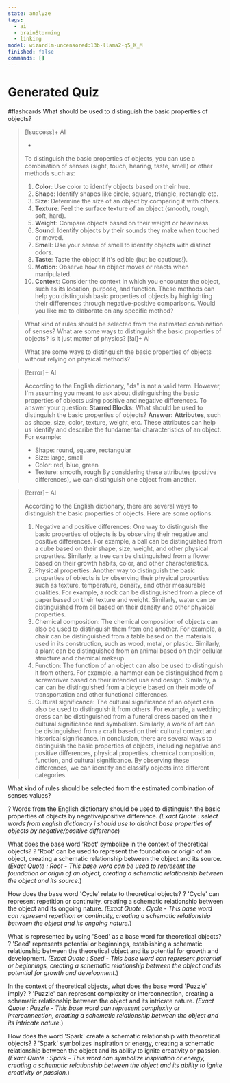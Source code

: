 ```yaml
---
state: analyze
tags:
  - ai
  - brainStorming
  - linking
model: wizardlm-uncensored:13b-llama2-q5_K_M
finished: false
commands: []
---
```

# Generated Quiz

#flashcards
What should be used to distinguish the basic properties of objects?
> [!success]+ AI
>
> -
> To distinguish the basic properties of objects, you can use a combination of senses (sight, touch, hearing, taste, smell) or other methods such as:
> 1. **Color**: Use color to identify objects based on their hue.
> 2. **Shape**: Identify shapes like circle, square, triangle, rectangle etc.
> 3. **Size**: Determine the size of an object by comparing it with others.
> 4. **Texture**: Feel the surface texture of an object (smooth, rough, soft, hard).
> 5. **Weight**: Compare objects based on their weight or heaviness.
> 6. **Sound**: Identify objects by their sounds they make when touched or moved.
> 7. **Smell**: Use your sense of smell to identify objects with distinct odors.
> 8. **Taste**: Taste the object if it's edible (but be cautious!).
> 9. **Motion**: Observe how an object moves or reacts when manipulated.
> 10. **Context**: Consider the context in which you encounter the object, such as its location, purpose, and function.
> These methods can help you distinguish basic properties of objects by highlighting their differences through negative-positive comparisons.
> Would you like me to elaborate on any specific method?  

> What kind of rules should be selected from the estimated combination of senses?
> What are some ways to distinguish the basic properties of objects? is it just matter of physics?
> [!ai]+ AI
>
> What are some ways to distinguish the basic properties of objects without relying on physical methods?

> 


> [!error]+ AI
>
> According to the English dictionary, "ds" is not a valid term. However, I'm assuming you meant to ask about distinguishing the basic properties of objects using positive and negative differences.
> To answer your question:
> **Starred Blocks:**
> What should be used to distinguish the basic properties of objects?
> **Answer:** **Attributes**, such as shape, size, color, texture, weight, etc. These attributes can help us identify and describe the fundamental characteristics of an object.
> For example:
> * Shape: round, square, rectangular
> * Size: large, small
> * Color: red, blue, green
> * Texture: smooth, rough
> By considering these attributes (positive differences), we can distinguish one object from another.

> [!error]+ AI
>
> According to the English dictionary, there are several ways to distinguish the basic properties of objects. Here are some options:
> 1. Negative and positive differences: One way to distinguish the basic properties of objects is by observing their negative and positive differences. For example, a ball can be distinguished from a cube based on their shape, size, weight, and other physical properties. Similarly, a tree can be distinguished from a flower based on their growth habits, color, and other characteristics.
> 2. Physical properties: Another way to distinguish the basic properties of objects is by observing their physical properties such as texture, temperature, density, and other measurable qualities. For example, a rock can be distinguished from a piece of paper based on their texture and weight. Similarly, water can be distinguished from oil based on their density and other physical properties.
> 3. Chemical composition: The chemical composition of objects can also be used to distinguish them from one another. For example, a chair can be distinguished from a table based on the materials used in its construction, such as wood, metal, or plastic. Similarly, a plant can be distinguished from an animal based on their cellular structure and chemical makeup.
> 4. Function: The function of an object can also be used to distinguish it from others. For example, a hammer can be distinguished from a screwdriver based on their intended use and design. Similarly, a car can be distinguished from a bicycle based on their mode of transportation and other functional differences.
> 5. Cultural significance: The cultural significance of an object can also be used to distinguish it from others. For example, a wedding dress can be distinguished from a funeral dress based on their cultural significance and symbolism. Similarly, a work of art can be distinguished from a craft based on their cultural context and historical significance.
> In conclusion, there are several ways to distinguish the basic properties of objects, including negative and positive differences, physical properties, chemical composition, function, and cultural significance. By observing these differences, we can identify and classify objects into different categories.

What kind of rules should be selected from the estimated combination of senses values?






?
Words from the English dictionary should be used to distinguish the basic properties of objects by negative/positive difference. *(Exact Quote : select words from english dictionary i should use to distinct base properties of objects by negative/positive difference*)




What does the base word 'Root' symbolize in the context of theoretical objects?
?
'Root' can be used to represent the foundation or origin of an object, creating a schematic relationship between the object and its source. *(Exact Quote : Root - This base word can be used to represent the foundation or origin of an object, creating a schematic relationship between the object and its source.*)


How does the base word 'Cycle' relate to theoretical objects?
?
'Cycle' can represent repetition or continuity, creating a schematic relationship between the object and its ongoing nature. *(Exact Quote : Cycle - This base word can represent repetition or continuity, creating a schematic relationship between the object and its ongoing nature.*)


What is represented by using 'Seed' as a base word for theoretical objects?
?
'Seed' represents potential or beginnings, establishing a schematic relationship between the theoretical object and its potential for growth and development. *(Exact Quote : Seed - This base word can represent potential or beginnings, creating a schematic relationship between the object and its potential for growth and development.*)


In the context of theoretical objects, what does the base word 'Puzzle' imply?
?
'Puzzle' can represent complexity or interconnection, creating a schematic relationship between the object and its intricate nature. *(Exact Quote : Puzzle - This base word can represent complexity or interconnection, creating a schematic relationship between the object and its intricate nature.*)


How does the word 'Spark' create a schematic relationship with theoretical objects?
?
'Spark' symbolizes inspiration or energy, creating a schematic relationship between the object and its ability to ignite creativity or passion. *(Exact Quote : Spark - This word can symbolize inspiration or energy, creating a schematic relationship between the object and its ability to ignite creativity or passion.*)

